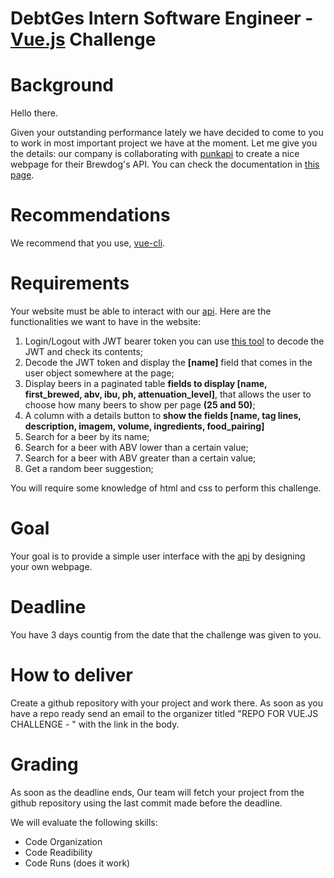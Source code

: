 # DebtGes Intern Software Engineer - [Vue.js](https://vuejs.org/) Challenge

# Background

Hello there.

Given your outstanding performance lately we have decided to come to you to work in most important project we have at the moment. Let me give you the details: our company is collaborating with [punkapi](https://punkapi.com) to create a nice webpage for their Brewdog's API. You can check the documentation in [this page](https://challenge-api.debtges.com:40004/docs/).

# Recommendations

We recommend that you use, [vue-cli](https://cli.vuejs.org/). 

# Requirements

Your website must be able to interact with our [api](https://challenge-api.debtges.com:40004/docs/). Here are the functionalities we want to have in the website:

1. Login/Logout with JWT bearer token you can use [this tool](https://jwt.io/) to decode the JWT and check its contents;
2. Decode the JWT token and display the **[name]** field that comes in the user object somewhere at the page;
3. Display beers in a paginated table **fields to display [name, first_brewed, abv, ibu, ph, attenuation_level]**, that allows the user to choose how many beers to show per page **(25 and 50)**;
4. A column with a details button to **show the fields [name, tag lines, description, imagem, volume, ingredients, food_pairing]**
5. Search for a beer by its name;
6. Search for a beer with ABV lower than a certain value;
7. Search for a beer with ABV greater than a certain value;
8. Get a random beer suggestion;


You will require some knowledge of html and css to perform this challenge.

# Goal

Your goal is to provide a simple user interface with the [api](https://challenge-api.debtges.com:40004/docs/) by designing your own webpage. 

# Deadline

You have 3 days countig from the date that the challenge was given to you.

# How to deliver

Create a github repository with your project and work there. As soon as you have a repo ready send an email to the organizer titled "REPO FOR VUE.JS CHALLENGE - <FirstName LastName>" with the link in the body.

# Grading

As soon as the deadline ends, Our team will fetch your project from the github repository using the last commit made before the deadline.

We will evaluate the following skills:

- Code Organization
- Code Readibility
- Code Runs (does it work)
